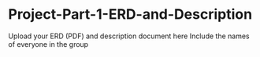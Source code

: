 # Project-Part-1-ERD-and-Description
Upload your ERD (PDF) and description document here
Include the names of everyone in the group
